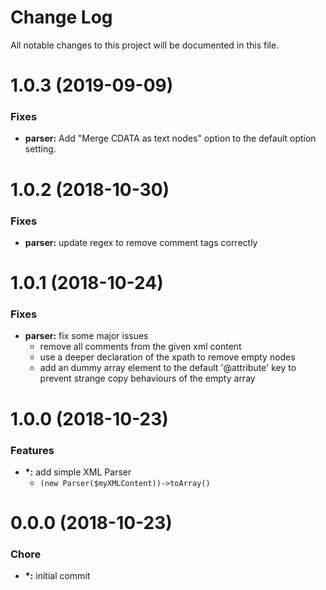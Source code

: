 # Change Log

All notable changes to this project will be documented in this file.

# 1.0.3 (2019-09-09)

### Fixes

* **parser:** Add "Merge CDATA as text nodes" option to the default option setting.

<a name="1.0.2"></a>
# 1.0.2 (2018-10-30)

### Fixes

* **parser:** update regex to remove comment tags correctly

<a name="1.0.1"></a>
# 1.0.1 (2018-10-24)

### Fixes

* **parser:** fix some major issues
    * remove all comments from the given xml content
    * use a deeper declaration of the xpath to remove empty nodes
    * add an dummy array element to the default '@attribute' key to prevent strange copy behaviours of the empty array

<a name="1.0.0"></a>
# 1.0.0 (2018-10-23)

### Features

* **\*:** add simple XML Parser
    - `(new Parser($myXMLContent))->toArray()`

<a name="0.0.0"></a>
# 0.0.0 (2018-10-23)

### Chore
* **\*:** initial commit


